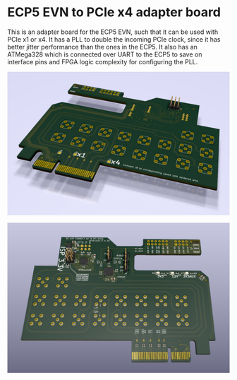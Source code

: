 # ECP5 EVN to PCIe x4 adapter board
This is an adapter board for the ECP5 EVN, such that it can be used with PCIe x1 or x4. It has a PLL to double the incoming PCIe clock, since it has better jitter performance than the ones in the ECP5.
It also has an ATMega328 which is connected over UART to the ECP5 to save on interface pins and FPGA logic complexity for configuring the PLL.

![front](Front.png)

![back](Back.png)

